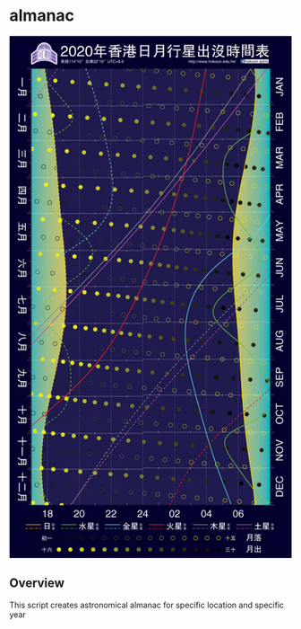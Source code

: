 # almanac
![Screenshot](almanac_2020.jpg)

## **Overview**
This script creates astronomical almanac for specific location and specific year

